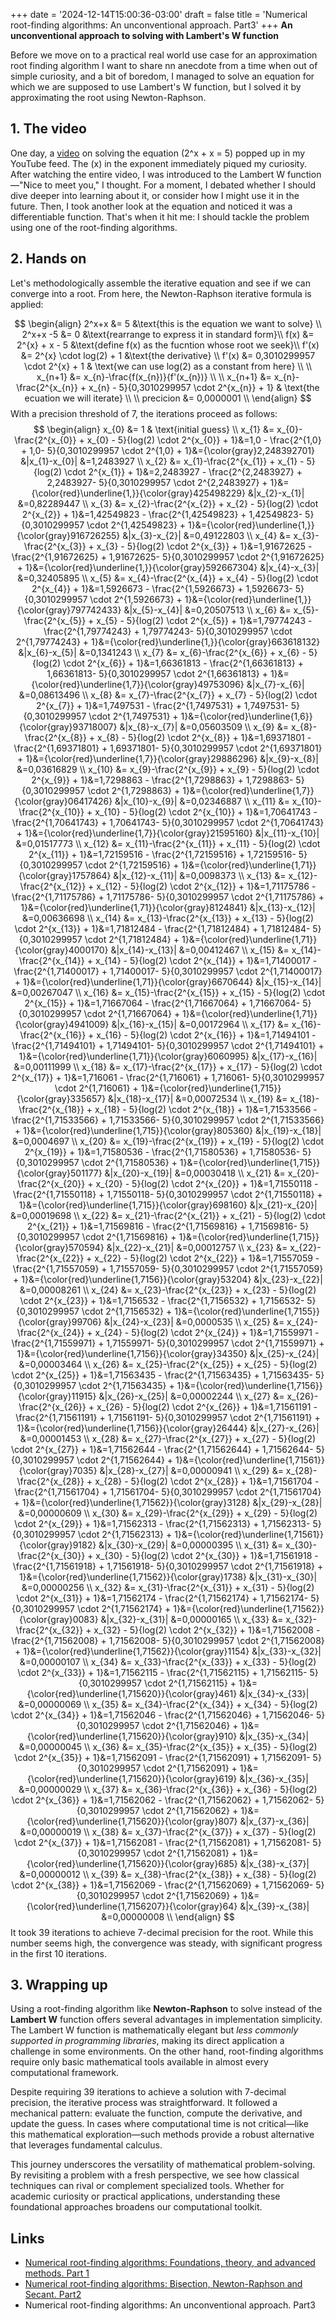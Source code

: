 +++
date = '2024-12-14T15:00:36-03:00'
draft = false
title = 'Numerical root-finding algorithms: An unconventional approach. Part3'
+++
**An unconventional approach to solving with Lambert's W function**

Before we move on to a practical real world use case for an approximation root finding algorithm I want to share nn anecdote from a time when out of simple curiosity, and a bit of boredom, I managed to solve an equation for which we are supposed to use Lambert's W function, but I solved it by approximating the root using Newton-Raphson.

## 1. The video
One day, a [video](https://www.youtube.com/watch?v=mJwfpcXwYRU) on solving the equation \(2^x + x = 5\) popped up in my YouTube feed. The \(x\) in the exponent immediately piqued my curiosity. After watching the entire video, I was introduced to the Lambert W function—"Nice to meet you," I thought. For a moment, I debated whether I should dive deeper into learning about it, or consider how I might use it in the future. Then, I took another look at the equation and noticed it was a differentiable function. That's when it hit me: I should tackle the problem using one of the root-finding algorithms.

## 2. Hands on
Let's methodologically assemble the iterative equation and see if we can converge into a root. 
From here, the Newton-Raphson iterative formula is applied:

$$
\begin{align}
2^x+x &= 5 &\text{this is the equation we want to solve} \\
2^x+x -5 &= 0 &\text{rearrange to express it in standard form}\\
f(x) &= 2^{x} + x - 5 &\text{define f(x) as the fucntion whose root we seek}\\
f'(x) &= 2^{x} \cdot log(2) + 1 &\text{the derivative} \\
f'(x) &= 0,3010299957 \cdot 2^{x} + 1  & \text{we can use log(2) as a constant from here} \\
\\
x_{n+1} &= x_{n}-\frac{f(x_{n})}{f'(x_{n})} \\
\\
x_{n+1} &= x_{n}-\frac{2^{x_{n}} + x_{n} - 5}{0,3010299957 \cdot 2^{x_{n}} + 1} & \text{the ecuation we will iterate} \\
\\
precicion &= 0,0000001 \\
\end{align}
$$ With a precision threshold of 7, the iterations proceed as follows:
$$
\begin{align}
x_{0} &= 1 & \text{initial guess} \\
x_{1} &= x_{0}-\frac{2^{x_{0}} + x_{0} - 5}{log(2) \cdot 2^{x_{0}} + 1}&=1,0 - \frac{2^{1,0} + 1,0- 5}{0,3010299957 \cdot 2^{1,0} + 1}&={\color{gray}2,248392701} &|x_{1}-x_{0}| &=1,2483927 \\
x_{2} &= x_{1}-\frac{2^{x_{1}} + x_{1} - 5}{log(2) \cdot 2^{x_{1}} + 1}&=2,2483927 - \frac{2^{2,2483927} + 2,2483927- 5}{0,3010299957 \cdot 2^{2,2483927} + 1}&={\color{red}\underline{1,}}{\color{gray}425498229} &|x_{2}-x_{1}| &=0,82289447 \\
x_{3} &= x_{2}-\frac{2^{x_{2}} + x_{2} - 5}{log(2) \cdot 2^{x_{2}} + 1}&=1,42549823 - \frac{2^{1,42549823} + 1,42549823- 5}{0,3010299957 \cdot 2^{1,42549823} + 1}&={\color{red}\underline{1,}}{\color{gray}916726255} &|x_{3}-x_{2}| &=0,49122803 \\
x_{4} &= x_{3}-\frac{2^{x_{3}} + x_{3} - 5}{log(2) \cdot 2^{x_{3}} + 1}&=1,91672625 - \frac{2^{1,91672625} + 1,91672625- 5}{0,3010299957 \cdot 2^{1,91672625} + 1}&={\color{red}\underline{1,}}{\color{gray}592667304} &|x_{4}-x_{3}| &=0,32405895 \\
x_{5} &= x_{4}-\frac{2^{x_{4}} + x_{4} - 5}{log(2) \cdot 2^{x_{4}} + 1}&=1,5926673 - \frac{2^{1,5926673} + 1,5926673- 5}{0,3010299957 \cdot 2^{1,5926673} + 1}&={\color{red}\underline{1,}}{\color{gray}797742433} &|x_{5}-x_{4}| &=0,20507513 \\
x_{6} &= x_{5}-\frac{2^{x_{5}} + x_{5} - 5}{log(2) \cdot 2^{x_{5}} + 1}&=1,79774243 - \frac{2^{1,79774243} + 1,79774243- 5}{0,3010299957 \cdot 2^{1,79774243} + 1}&={\color{red}\underline{1,}}{\color{gray}663618132} &|x_{6}-x_{5}| &=0,1341243 \\
x_{7} &= x_{6}-\frac{2^{x_{6}} + x_{6} - 5}{log(2) \cdot 2^{x_{6}} + 1}&=1,66361813 - \frac{2^{1,66361813} + 1,66361813- 5}{0,3010299957 \cdot 2^{1,66361813} + 1}&={\color{red}\underline{1,7}}{\color{gray}49753096} &|x_{7}-x_{6}| &=0,08613496 \\
x_{8} &= x_{7}-\frac{2^{x_{7}} + x_{7} - 5}{log(2) \cdot 2^{x_{7}} + 1}&=1,7497531 - \frac{2^{1,7497531} + 1,7497531- 5}{0,3010299957 \cdot 2^{1,7497531} + 1}&={\color{red}\underline{1,6}}{\color{gray}93718007} &|x_{8}-x_{7}| &=0,05603509 \\
x_{9} &= x_{8}-\frac{2^{x_{8}} + x_{8} - 5}{log(2) \cdot 2^{x_{8}} + 1}&=1,69371801 - \frac{2^{1,69371801} + 1,69371801- 5}{0,3010299957 \cdot 2^{1,69371801} + 1}&={\color{red}\underline{1,7}}{\color{gray}29886296} &|x_{9}-x_{8}| &=0,03616829 \\
x_{10} &= x_{9}-\frac{2^{x_{9}} + x_{9} - 5}{log(2) \cdot 2^{x_{9}} + 1}&=1,7298863 - \frac{2^{1,7298863} + 1,7298863- 5}{0,3010299957 \cdot 2^{1,7298863} + 1}&={\color{red}\underline{1,7}}{\color{gray}06417426} &|x_{10}-x_{9}| &=0,02346887 \\
x_{11} &= x_{10}-\frac{2^{x_{10}} + x_{10} - 5}{log(2) \cdot 2^{x_{10}} + 1}&=1,70641743 - \frac{2^{1,70641743} + 1,70641743- 5}{0,3010299957 \cdot 2^{1,70641743} + 1}&={\color{red}\underline{1,7}}{\color{gray}21595160} &|x_{11}-x_{10}| &=0,01517773 \\
x_{12} &= x_{11}-\frac{2^{x_{11}} + x_{11} - 5}{log(2) \cdot 2^{x_{11}} + 1}&=1,72159516 - \frac{2^{1,72159516} + 1,72159516- 5}{0,3010299957 \cdot 2^{1,72159516} + 1}&={\color{red}\underline{1,71}}{\color{gray}1757864} &|x_{12}-x_{11}| &=0,0098373 \\
x_{13} &= x_{12}-\frac{2^{x_{12}} + x_{12} - 5}{log(2) \cdot 2^{x_{12}} + 1}&=1,71175786 - \frac{2^{1,71175786} + 1,71175786- 5}{0,3010299957 \cdot 2^{1,71175786} + 1}&={\color{red}\underline{1,71}}{\color{gray}8124841} &|x_{13}-x_{12}| &=0,00636698 \\
x_{14} &= x_{13}-\frac{2^{x_{13}} + x_{13} - 5}{log(2) \cdot 2^{x_{13}} + 1}&=1,71812484 - \frac{2^{1,71812484} + 1,71812484- 5}{0,3010299957 \cdot 2^{1,71812484} + 1}&={\color{red}\underline{1,71}}{\color{gray}4000170} &|x_{14}-x_{13}| &=0,00412467 \\
x_{15} &= x_{14}-\frac{2^{x_{14}} + x_{14} - 5}{log(2) \cdot 2^{x_{14}} + 1}&=1,71400017 - \frac{2^{1,71400017} + 1,71400017- 5}{0,3010299957 \cdot 2^{1,71400017} + 1}&={\color{red}\underline{1,71}}{\color{gray}6670644} &|x_{15}-x_{14}| &=0,00267047 \\
x_{16} &= x_{15}-\frac{2^{x_{15}} + x_{15} - 5}{log(2) \cdot 2^{x_{15}} + 1}&=1,71667064 - \frac{2^{1,71667064} + 1,71667064- 5}{0,3010299957 \cdot 2^{1,71667064} + 1}&={\color{red}\underline{1,71}}{\color{gray}4941009} &|x_{16}-x_{15}| &=0,00172964 \\
x_{17} &= x_{16}-\frac{2^{x_{16}} + x_{16} - 5}{log(2) \cdot 2^{x_{16}} + 1}&=1,71494101 - \frac{2^{1,71494101} + 1,71494101- 5}{0,3010299957 \cdot 2^{1,71494101} + 1}&={\color{red}\underline{1,71}}{\color{gray}6060995} &|x_{17}-x_{16}| &=0,00111999 \\
x_{18} &= x_{17}-\frac{2^{x_{17}} + x_{17} - 5}{log(2) \cdot 2^{x_{17}} + 1}&=1,716061 - \frac{2^{1,716061} + 1,716061- 5}{0,3010299957 \cdot 2^{1,716061} + 1}&={\color{red}\underline{1,715}}{\color{gray}335657} &|x_{18}-x_{17}| &=0,00072534 \\
x_{19} &= x_{18}-\frac{2^{x_{18}} + x_{18} - 5}{log(2) \cdot 2^{x_{18}} + 1}&=1,71533566 - \frac{2^{1,71533566} + 1,71533566- 5}{0,3010299957 \cdot 2^{1,71533566} + 1}&={\color{red}\underline{1,715}}{\color{gray}805360} &|x_{19}-x_{18}| &=0,0004697 \\
x_{20} &= x_{19}-\frac{2^{x_{19}} + x_{19} - 5}{log(2) \cdot 2^{x_{19}} + 1}&=1,71580536 - \frac{2^{1,71580536} + 1,71580536- 5}{0,3010299957 \cdot 2^{1,71580536} + 1}&={\color{red}\underline{1,715}}{\color{gray}501177} &|x_{20}-x_{19}| &=0,00030418 \\
x_{21} &= x_{20}-\frac{2^{x_{20}} + x_{20} - 5}{log(2) \cdot 2^{x_{20}} + 1}&=1,71550118 - \frac{2^{1,71550118} + 1,71550118- 5}{0,3010299957 \cdot 2^{1,71550118} + 1}&={\color{red}\underline{1,715}}{\color{gray}698160} &|x_{21}-x_{20}| &=0,00019698 \\
x_{22} &= x_{21}-\frac{2^{x_{21}} + x_{21} - 5}{log(2) \cdot 2^{x_{21}} + 1}&=1,71569816 - \frac{2^{1,71569816} + 1,71569816- 5}{0,3010299957 \cdot 2^{1,71569816} + 1}&={\color{red}\underline{1,715}}{\color{gray}570594} &|x_{22}-x_{21}| &=0,00012757 \\
x_{23} &= x_{22}-\frac{2^{x_{22}} + x_{22} - 5}{log(2) \cdot 2^{x_{22}} + 1}&=1,71557059 - \frac{2^{1,71557059} + 1,71557059- 5}{0,3010299957 \cdot 2^{1,71557059} + 1}&={\color{red}\underline{1,7156}}{\color{gray}53204} &|x_{23}-x_{22}| &=0,00008261 \\
x_{24} &= x_{23}-\frac{2^{x_{23}} + x_{23} - 5}{log(2) \cdot 2^{x_{23}} + 1}&=1,7156532 - \frac{2^{1,7156532} + 1,7156532- 5}{0,3010299957 \cdot 2^{1,7156532} + 1}&={\color{red}\underline{1,7155}}{\color{gray}99706} &|x_{24}-x_{23}| &=0,0000535 \\
x_{25} &= x_{24}-\frac{2^{x_{24}} + x_{24} - 5}{log(2) \cdot 2^{x_{24}} + 1}&=1,71559971 - \frac{2^{1,71559971} + 1,71559971- 5}{0,3010299957 \cdot 2^{1,71559971} + 1}&={\color{red}\underline{1,7156}}{\color{gray}34350} &|x_{25}-x_{24}| &=0,00003464 \\
x_{26} &= x_{25}-\frac{2^{x_{25}} + x_{25} - 5}{log(2) \cdot 2^{x_{25}} + 1}&=1,71563435 - \frac{2^{1,71563435} + 1,71563435- 5}{0,3010299957 \cdot 2^{1,71563435} + 1}&={\color{red}\underline{1,7156}}{\color{gray}11915} &|x_{26}-x_{25}| &=0,00002244 \\
x_{27} &= x_{26}-\frac{2^{x_{26}} + x_{26} - 5}{log(2) \cdot 2^{x_{26}} + 1}&=1,71561191 - \frac{2^{1,71561191} + 1,71561191- 5}{0,3010299957 \cdot 2^{1,71561191} + 1}&={\color{red}\underline{1,7156}}{\color{gray}26444} &|x_{27}-x_{26}| &=0,00001453 \\
x_{28} &= x_{27}-\frac{2^{x_{27}} + x_{27} - 5}{log(2) \cdot 2^{x_{27}} + 1}&=1,71562644 - \frac{2^{1,71562644} + 1,71562644- 5}{0,3010299957 \cdot 2^{1,71562644} + 1}&={\color{red}\underline{1,71561}}{\color{gray}7035} &|x_{28}-x_{27}| &=0,00000941 \\
x_{29} &= x_{28}-\frac{2^{x_{28}} + x_{28} - 5}{log(2) \cdot 2^{x_{28}} + 1}&=1,71561704 - \frac{2^{1,71561704} + 1,71561704- 5}{0,3010299957 \cdot 2^{1,71561704} + 1}&={\color{red}\underline{1,71562}}{\color{gray}3128} &|x_{29}-x_{28}| &=0,00000609 \\
x_{30} &= x_{29}-\frac{2^{x_{29}} + x_{29} - 5}{log(2) \cdot 2^{x_{29}} + 1}&=1,71562313 - \frac{2^{1,71562313} + 1,71562313- 5}{0,3010299957 \cdot 2^{1,71562313} + 1}&={\color{red}\underline{1,71561}}{\color{gray}9182} &|x_{30}-x_{29}| &=0,00000395 \\
x_{31} &= x_{30}-\frac{2^{x_{30}} + x_{30} - 5}{log(2) \cdot 2^{x_{30}} + 1}&=1,71561918 - \frac{2^{1,71561918} + 1,71561918- 5}{0,3010299957 \cdot 2^{1,71561918} + 1}&={\color{red}\underline{1,71562}}{\color{gray}1738} &|x_{31}-x_{30}| &=0,00000256 \\
x_{32} &= x_{31}-\frac{2^{x_{31}} + x_{31} - 5}{log(2) \cdot 2^{x_{31}} + 1}&=1,71562174 - \frac{2^{1,71562174} + 1,71562174- 5}{0,3010299957 \cdot 2^{1,71562174} + 1}&={\color{red}\underline{1,71562}}{\color{gray}0083} &|x_{32}-x_{31}| &=0,00000165 \\
x_{33} &= x_{32}-\frac{2^{x_{32}} + x_{32} - 5}{log(2) \cdot 2^{x_{32}} + 1}&=1,71562008 - \frac{2^{1,71562008} + 1,71562008- 5}{0,3010299957 \cdot 2^{1,71562008} + 1}&={\color{red}\underline{1,71562}}{\color{gray}1154} &|x_{33}-x_{32}| &=0,00000107 \\
x_{34} &= x_{33}-\frac{2^{x_{33}} + x_{33} - 5}{log(2) \cdot 2^{x_{33}} + 1}&=1,71562115 - \frac{2^{1,71562115} + 1,71562115- 5}{0,3010299957 \cdot 2^{1,71562115} + 1}&={\color{red}\underline{1,715620}}{\color{gray}461} &|x_{34}-x_{33}| &=0,00000069 \\
x_{35} &= x_{34}-\frac{2^{x_{34}} + x_{34} - 5}{log(2) \cdot 2^{x_{34}} + 1}&=1,71562046 - \frac{2^{1,71562046} + 1,71562046- 5}{0,3010299957 \cdot 2^{1,71562046} + 1}&={\color{red}\underline{1,715620}}{\color{gray}910} &|x_{35}-x_{34}| &=0,00000045 \\
x_{36} &= x_{35}-\frac{2^{x_{35}} + x_{35} - 5}{log(2) \cdot 2^{x_{35}} + 1}&=1,71562091 - \frac{2^{1,71562091} + 1,71562091- 5}{0,3010299957 \cdot 2^{1,71562091} + 1}&={\color{red}\underline{1,715620}}{\color{gray}619} &|x_{36}-x_{35}| &=0,00000029 \\
x_{37} &= x_{36}-\frac{2^{x_{36}} + x_{36} - 5}{log(2) \cdot 2^{x_{36}} + 1}&=1,71562062 - \frac{2^{1,71562062} + 1,71562062- 5}{0,3010299957 \cdot 2^{1,71562062} + 1}&={\color{red}\underline{1,715620}}{\color{gray}807} &|x_{37}-x_{36}| &=0,00000019 \\
x_{38} &= x_{37}-\frac{2^{x_{37}} + x_{37} - 5}{log(2) \cdot 2^{x_{37}} + 1}&=1,71562081 - \frac{2^{1,71562081} + 1,71562081- 5}{0,3010299957 \cdot 2^{1,71562081} + 1}&={\color{red}\underline{1,715620}}{\color{gray}685} &|x_{38}-x_{37}| &=0,00000012 \\
x_{39} &= x_{38}-\frac{2^{x_{38}} + x_{38} - 5}{log(2) \cdot 2^{x_{38}} + 1}&=1,71562069 - \frac{2^{1,71562069} + 1,71562069- 5}{0,3010299957 \cdot 2^{1,71562069} + 1}&={\color{red}\underline{1,7156207}}{\color{gray}64} &|x_{39}-x_{38}| &=0,00000008 \\
\end{align}
$$
It took 39 iterations to achieve 7-decimal precision for the root. While this number seems high, the convergence was steady, with significant progress in the first 10 iterations.
## 3. Wrapping up
Using a root-finding algorithm like **Newton-Raphson** to solve instead of the **Lambert W** function offers several advantages in implementation simplicity. The Lambert W function is mathematically elegant but *less commonly supported in programming libraries*, making its direct application a challenge in some environments. On the other hand, root-finding algorithms require only basic mathematical tools available in almost every computational framework.

Despite requiring 39 iterations to achieve a solution with 7-decimal precision, the iterative process was straightforward. It followed a mechanical pattern: evaluate the function, compute the derivative, and update the guess. In cases where computational time is not critical—like this mathematical exploration—such methods provide a robust alternative that leverages fundamental calculus.

This journey underscores the versatility of mathematical problem-solving. By revisiting a problem with a fresh perspective, we see how classical techniques can rival or complement specialized tools. Whether for academic curiosity or practical applications, understanding these foundational approaches broadens our computational toolkit.

## Links
- [Numerical root-finding algorithms: Foundations, theory, and advanced methods. Part 1](https://padiazg.github.io/posts/numerical-root-finding-part1/)
- [Numerical root-finding algorithms: Bisection, Newton-Raphson and Secant. Part2](https://padiazg.github.io/posts/numerical-root-finding-part2/)
- Numerical root-finding algorithms: An unconventional approach. Part3